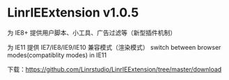 LinrIEExtension v1.0.5
=======================

为 IE8+ 提供用户脚本、小工具、广告过滤等（新型插件机制）

为 IE11 提供 IE7/IE8/IE9/IE10 兼容模式（渲染模式）
switch between browser modes(compatiblity modes) in IE11

下载：https://github.com/Linrstudio/LinrIEExtension/tree/master/download